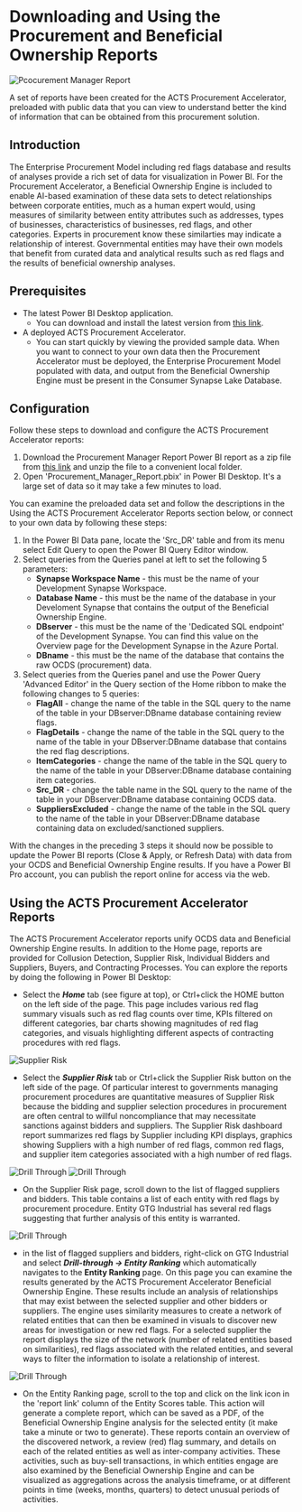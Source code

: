 # Downloading and Using the Procurement and Beneficial Ownership Reports

![Pcocurement Manager Report](./Images/ProcurementManagerReport.png)

A set of reports have been created for the ACTS Procurement Accelerator, preloaded with public data that you can view to understand better the kind of information that can be obtained from this procurement solution.

## Introduction

The Enterprise Procurement Model including  red flags database and results of analyses provide a rich set of data for visualization in Power BI. For the Procurement Accelerator, a Beneficial Ownership Engine is included to enable AI-based examination of these data sets to detect relationships between corporate entities, much as a human expert would, using measures of similarity between entity attributes such as addresses, types of businesses, characteristics of businesses, red flags, and other categories. Experts in procurement know these similarties may indicate a relationship of interest. Governmental entities may have their own models that benefit from curated data and analytical results such as red flags and the results of beneficial ownership analyses.

## Prerequisites

- The latest Power BI Desktop application.
  - You can download and install the latest version from [this link](https://powerbi.microsoft.com/en-us/desktop/?WT.mc_id=Blog_Desktop_Update).
- A deployed ACTS Procurement Accelerator.
  - You can start quickly by viewing the provided sample data. When you want to connect to your own data then the Procurement Accelerator must be deployed, the Enterprise Procurement Model populated with data, and output from the Beneficial Ownership Engine must be present in the Consumer Synapse Lake Database.

## Configuration

Follow these steps to download and configure the ACTS Procurement Accelerator reports:

1. Download the Procurement Manager Report Power BI report as a zip file from [this link](https://crexlite.hmx.ai/Procurement_Manager_Report.zip) and unzip the file to a convenient local folder.
2. Open 'Procurement_Manager_Report.pbix' in Power BI Desktop. It's a large set of data so it may take a few minutes to load.

You can examine the preloaded data set and follow the descriptions in the Using the ACTS Procurement Accelerator Reports section below, or connect to your own data by following these steps:

1. In the Power BI Data pane, locate the 'Src_DR' table and from its menu select Edit Query to open the Power BI Query Editor window.
2. Select queries from the Queries panel at left to set the following 5 parameters:
    - **Synapse Workspace Name** - this must be the name of your Development Synapse Workspace.
    - **Database Name** - this must be the name of the database in your Develoment Synapse that contains the output of the Beneficial Ownership Engine.
    - **DBserver** - this must be the name of the 'Dedicated SQL endpoint' of the Development Synapse. You can find this value on the Overview page for the Development Synapse in the Azure Portal.
    - **DBname** - this must be the name of the database that contains the raw OCDS (procurement) data.
3. Select queries from the Queries panel and use the Power Query 'Advanced Editor' in the Query section of the Home ribbon to make the following changes to 5 queries:
    - **FlagAll** - change the name of the table in the SQL query to the name of the table in your DBserver:DBname database containing review flags.
    - **FlagDetails** - change the name of the table in the SQL query to the name of the table in your DBserver:DBname database that contains the red flag descriptions.
    - **ItemCategories** - change the name of the table in the SQL query to the name of the table in your DBserver:DBname database containing item categories.
    - **Src_DR** - change the table name in the SQL query to the name of the table in your DBserver:DBname database containing OCDS data.
    - **SuppliersExcluded** - change the name of the table in the SQL query to the name of the table in your DBserver:DBname database containing data on excluded/sanctioned suppliers.

With the changes in the preceding 3 steps it should now be possible to update the Power BI reports (Close & Apply, or Refresh Data) with data from your OCDS and Beneficial Ownership Engine results. If you have a Power BI Pro account, you can publish the report online for access via the web.

## Using the ACTS Procurement Accelerator Reports

The ACTS Procurement Accelerator reports unify OCDS data and Beneficial Ownership Engine results. In addition to the Home page, reports are provided for Collusion Detection, Supplier Risk, Individual Bidders and Suppliers, Buyers, and Contracting Processes. You can explore the reports by doing the following in Power BI Desktop:

- Select the ***Home*** tab (see figure at top), or Ctrl+click the HOME button on the left side of the page. This page includes various red flag summary visuals such as red flag counts over time, KPIs filtered on different categories, bar charts showing magnitudes of red flag categories, and visuals highlighting different aspects of contracting procedures with red flags.

![Supplier Risk](./Images/PBIPicture2.png)

- Select the ***Supplier Risk*** tab or Ctrl+click the Supplier Risk button on the left side of the page. Of particular interest to governments managing procurement procedures are quantitative measures of Supplier Risk because the bidding and supplier selection procedures in procurement are often central to willful noncompliance that may necessitate sanctions against bidders and suppliers. The Supplier Risk dashboard report summarizes red flags by Supplier including KPI displays, graphics showing Suppliers with a high number of red flags, common red flags, and supplier item categories associated with a high number of red flags.

![Drill Through](./Images/PBIPicture3.png)
![Drill Through](./Images/PBIPicture4.png)

- On the Supplier Risk page, scroll down to the list of flagged suppliers and bidders. This table contains a list of each entity with red flags by procurement procedure. Entity GTG Industrial has several red flags suggesting that further analysis of this entity is warranted.

![Drill Through](./Images/PBIPicture5.png)

- in the list of flagged suppliers and bidders, right-click on GTG Industrial and select ***Drill-through -> Entity Ranking*** which automatically navigates to the **Entity Ranking** page. On this page you can examine the results generated by the ACTS Procurement Accelerator Beneficial Ownership Engine. These results include an analysis of relationships that may exist between the selected supplier and other bidders or suppliers. The engine uses similarity measures to create a network of related entities that can then be examined in visuals to discover new areas for investigation or new red flags. For a selected supplier the report displays the size of the network (number of related entities based on similarities), red flags associated with the related entities, and several ways to filter the information to isolate a relationship of interest.

![Drill Through](./Images/PBIPicture6.png)

- On the Entity Ranking page, scroll to the top and click on the link icon in the 'report link' column of the Entity Scores table. This action will generate a complete report, which can be saved as a PDF, of the Beneficial Ownership Engine analysis for the selected entity (it make take a minute or two to generate). These reports contain an overview of the discovered network, a review (red) flag summary, and details on each of the related entities as well as inter-company activities. These activities, such as buy-sell transactions, in which entities engage are also examined by the Beneficial Ownership Engine and can be visualized as aggregations across the analysis timeframe, or at different points in time (weeks, months, quarters) to detect unusual periods of activities.